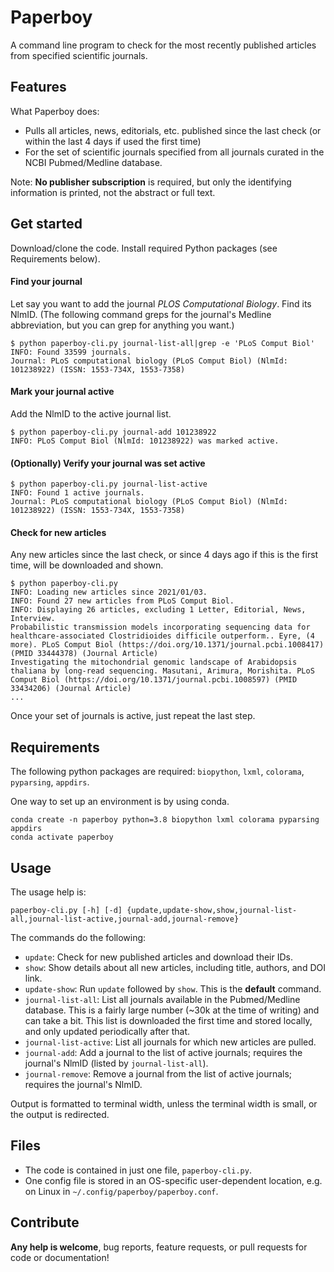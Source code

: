 # Paperboy

A command line program to check for the most recently published articles from specified scientific journals.

## Features

What Paperboy does:
* Pulls all articles, news, editorials, etc. published since the last check (or within the last 4 days if used the first time)
* For the set of scientific journals specified from all journals curated in the NCBI Pubmed/Medline database.

Note:
**No publisher subscription** is required, but only the identifying information is printed, not the abstract or full text.

## Get started

Download/clone the code. Install required Python packages (see Requirements below).

#### Find your journal
Let say you want to add the journal *PLOS Computational Biology*. Find its NlmID. (The following command greps for the journal's Medline abbreviation, but you can grep for anything you want.)
```
$ python paperboy-cli.py journal-list-all|grep -e 'PLoS Comput Biol'
INFO: Found 33599 journals.
Journal: PLoS computational biology (PLoS Comput Biol) (NlmId: 101238922) (ISSN: 1553-734X, 1553-7358)
```

#### Mark your journal active
Add the NlmID to the active journal list.
```
$ python paperboy-cli.py journal-add 101238922
INFO: PLoS Comput Biol (NlmId: 101238922) was marked active.
```

#### (Optionally) Verify your journal was set active
```
$ python paperboy-cli.py journal-list-active
INFO: Found 1 active journals.
Journal: PLoS computational biology (PLoS Comput Biol) (NlmId: 101238922) (ISSN: 1553-734X, 1553-7358)
```

#### Check for new articles
Any new articles since the last check, or since 4 days ago if this is the first time, will be downloaded and shown.
```
$ python paperboy-cli.py 
INFO: Loading new articles since 2021/01/03.
INFO: Found 27 new articles from PLoS Comput Biol.
INFO: Displaying 26 articles, excluding 1 Letter, Editorial, News, Interview.
Probabilistic transmission models incorporating sequencing data for healthcare-associated Clostridioides difficile outperform.. Eyre, (4 more). PLoS Comput Biol (https://doi.org/10.1371/journal.pcbi.1008417) (PMID 33444378) (Journal Article)
Investigating the mitochondrial genomic landscape of Arabidopsis thaliana by long-read sequencing. Masutani, Arimura, Morishita. PLoS Comput Biol (https://doi.org/10.1371/journal.pcbi.1008597) (PMID 33434206) (Journal Article)
...
```
Once your set of journals is active, just repeat the last step.

## Requirements

The following python packages are required: `biopython`, `lxml`, `colorama`, `pyparsing`, `appdirs`.

One way to set up an environment is by using conda.
```
conda create -n paperboy python=3.8 biopython lxml colorama pyparsing appdirs
conda activate paperboy
```

## Usage

The usage help is:
```
paperboy-cli.py [-h] [-d] {update,update-show,show,journal-list-all,journal-list-active,journal-add,journal-remove}
```

The commands do the following:
* `update`: Check for new published articles and download their IDs.
* `show`: Show details about all new articles, including title, authors, and DOI link.
* `update-show`: Run `update` followed by `show`. This is the **default** command.
* `journal-list-all`: List all journals available in the Pubmed/Medline database. This is a fairly large number (~30k at the time of writing) and can take a bit. This list is downloaded the first time and stored locally, and only updated periodically after that.
* `journal-list-active`: List all journals for which new articles are pulled.
* `journal-add`: Add a journal to the list of active journals; requires the journal's NlmID (listed by `journal-list-all`).
* `journal-remove`: Remove a journal from the list of active journals; requires the journal's NlmID.

Output is formatted to terminal width, unless the terminal width is small, or the output is redirected.

## Files

* The code is contained in just one file, `paperboy-cli.py`.
* One config file is stored in an OS-specific user-dependent location, e.g. on Linux in `~/.config/paperboy/paperboy.conf`.

## Contribute

**Any help is welcome**, bug reports, feature requests, or pull requests for code or documentation!
